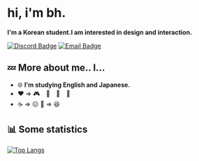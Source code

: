 # hi, i'm bh.

**I'm a Korean student.I am interested in design and interaction.**

[![Discord Badge](https://camo.githubusercontent.com/bed1aaf8741883130ea6c1a10626fe7caa768016da02b0cbe8caf37147374032/68747470733a2f2f696d672e736869656c64732e696f2f62616467652f2d446973636f72642d3732383944413f7374796c653d666c61742d737175617265266c6f676f3d446973636f7264266c6f676f436f6c6f723d7768697465)](https://discord.com/users/727016333014728715) [![Email Badge](https://camo.githubusercontent.com/2fe5b73c59d68480b8073af22482a3e46aaff7f0ef1477587d4bf76027bce1eb/68747470733a2f2f696d672e736869656c64732e696f2f62616467652f2d456d61696c2d4541343333353f7374796c653d666c61742d737175617265266c6f676f3d476d61696c266c6f676f436f6c6f723d7768697465)](mailto:qjatlr6919@gmail.com)

## :zzz:  More about me.. I...

-   🌐 **I'm studying English and Japanese.**
- :heart: => :video_game:　:walking:　:art:　:beer:
- :coffee: => :confounded:   :tropical_drink: => :satisfied:

## 📊  Some statistics
[![Top Langs](https://github-readme-stats.vercel.app/api/top-langs/?username=beomhw&layout=compact)](https://github.com/anuraghazra/github-readme-stats)
